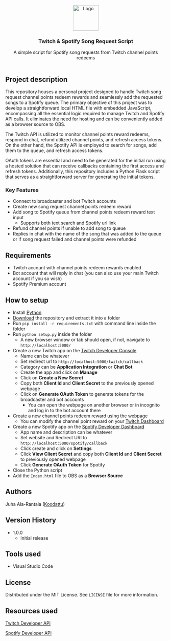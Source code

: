 <div align="center">
    <br />
    <img src="https://i.imgur.com/5CMSS48.png" alt="Logo" width="80" height="80">

  <h3 align="center">Twitch & Spotify Song Request Script</h3>

  <p align="center">
   A simple script for Spotify song requests from Twitch channel points redeems 
    <br />
    <br />
  </p>
</div>

## Project description

This repository houses a personal project designed to handle Twitch song request channel points redeem rewards and seamlessly add the requested songs to a Spotify queue. The primary objective of this project was to develop a straightforward local HTML file with embedded JavaScript, encompassing all the essential logic required to manage Twitch and Spotify API calls. It eliminates the need for hosting and can be conveniently added as a browser source to OBS.

The Twitch API is utilized to monitor channel points reward redeems, respond in chat, refund utilized channel points, and refresh access tokens. On the other hand, the Spotify API is employed to search for songs, add them to the queue, and refresh access tokens.

OAuth tokens are essential and need to be generated for the initial run using a hosted solution that can receive callbacks containing the first access and refresh tokens. Additionally, this repository includes a Python Flask script that serves as a straightforward server for generating the initial tokens.

### Key Features
* Connect to broadcaster and bot Twitch accounts
* Create new song request channel points redeem reward
* Add song to Spotify queue from channel points redeem reward text input
  * Supports both text search and Spotify url link 
* Refund channel points if unable to add song to queue
* Replies in chat with the name of the song that was added to the queue or if song request failed and channel points were refunded

## Requirements

* Twitch account with channel points redeem rewards enabled
* Bot account that will reply in chat (you can also use your main Twitch account if you so wish)
* Spotify Premium account

## How to setup

* Install [Python](https://www.python.org/downloads/)
* [Download](https://github.com/Koodattu/twitch-spotify-song-request/archive/refs/heads/main.zip) the repository and extract it into a folder
* Run `pip install -r requirements.txt` with command line inside the folder
* Run `python setup.py` inside the folder
  * A new browser window or tab should open, if not, navigate to `http://localhost:5000/`
* Create a new Twitch app on the [Twitch Developer Console](https://dev.twitch.tv/console)
  * Name can be whatever
  * Set redirect url to `http://localhost:5000/twitch/callback`
  * Category can be **Application Integration** or **Chat Bot**
  * Create the app and click on **Manage**
  * Click on **Create a New Secret**
  * Copy both **Client Id** and **Client Secret** to the previously opened webpage
  * Click on **Generate OAuth Token** to generate tokens for the broadcaster and bot accounts
    * You can open the webpage on another browser or in incognito and log in to the bot account there
* Create a new channel points redeem reward using the webpage
  * You can modify the channel point reward on your [Twitch Dashboard](https://dashboard.twitch.tv/u/vaarattu/viewer-rewards/channel-points/rewards)
* Create a new Spotify app on the [Spotify Developer Dashboard](https://developer.spotify.com/dashboard)
  * App name and description can be whatever
  * Set website and Redirect URI to `http://localhost:5000/spotify/callback`
  * Click create and click on **Settings**
  * Click **View Client Secret** and copy both **Client Id** and **Client Secret** to previously opened webpage
  * Click **Generate OAuth Token** for Spotify
* Close the Python script
* Add the `Index.html` file to OBS as a **Browser Source**

## Authors

Juha Ala-Rantala ([Koodattu](https://github.com/Koodattu/))

## Version History

* 1.0.0
    * Initial release

## Tools used

* Visual Studio Code

## License

Distributed under the MIT License. See `LICENSE` file for more information.

## Resources used

[Twitch Developer API](https://dev.twitch.tv/docs/api/)

[Spotify Developer API](https://developer.spotify.com/documentation/web-api)
